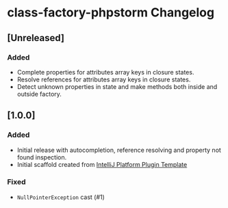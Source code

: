 <!-- Keep a Changelog guide -> https://keepachangelog.com -->

# class-factory-phpstorm Changelog

## [Unreleased]
### Added
- Complete properties for attributes array keys in closure states.
- Resolve references for attributes array keys in closure states.
- Detect unknown properties in state and make methods both inside and outside factory.

## [1.0.0]
### Added
- Initial release with autocompletion, reference resolving and property not found inspection.
- Initial scaffold created from [IntelliJ Platform Plugin Template](https://github.com/JetBrains/intellij-platform-plugin-template)

### Fixed
- `NullPointerException` cast (#1)